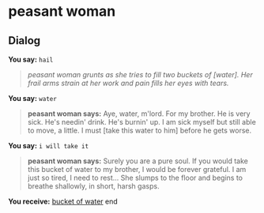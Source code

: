 # peasant woman
## Dialog

**You say:** `hail`



>*peasant woman grunts as she tries to fill two buckets of [water]. Her frail arms strain at her work and pain fills her eyes with tears.*

**You say:** `water`



>**peasant woman says:** Aye, water, m'lord. For my brother. He is very sick. He's needin' drink. He's burnin' up. I am sick myself but still able to move, a little. I must [take this water to him] before he gets worse.

**You say:** `i will take it`



>**peasant woman says:** Surely you are a pure soul. If you would take this bucket of water to my brother, I would be forever grateful. I am just so tired, I need to rest... She slumps to the floor and begins to breathe shallowly, in short, harsh gasps.


**You receive:**  [bucket of water](/item/29008)
end

